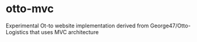 # otto-mvc
Experimental Ot-to website implementation derived from George47/Otto-Logistics that uses MVC architecture
